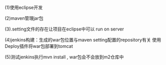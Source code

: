 

(1)使用eclipse开发

(2)maven管理jar包

(3).setting文件的存在让项目在eclipse中可以 run on server

(4)jenkins构建：生成的war包位置与maven setting配置的repository有关
       使用Deploy插件将war包部署到tomcat

(5)测试jenkins执行mvn install , war包会不会放到m2仓库中